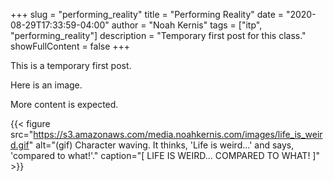 +++
slug = "performing_reality"
title = "Performing Reality"
date = "2020-08-29T17:33:59-04:00"
author = "Noah Kernis"
tags = ["itp", "performing_reality"]
description = "Temporary first post for this class."
showFullContent = false
+++

This is a temporary first post. 

Here is an image. 

More content is expected.

{{< figure src="https://s3.amazonaws.com/media.noahkernis.com/images/life_is_weird.gif" alt="(gif) Character waving. It thinks, 'Life is weird...' and says, 'compared to what!'." caption="[ LIFE IS WEIRD... COMPARED TO WHAT! ]" >}}
